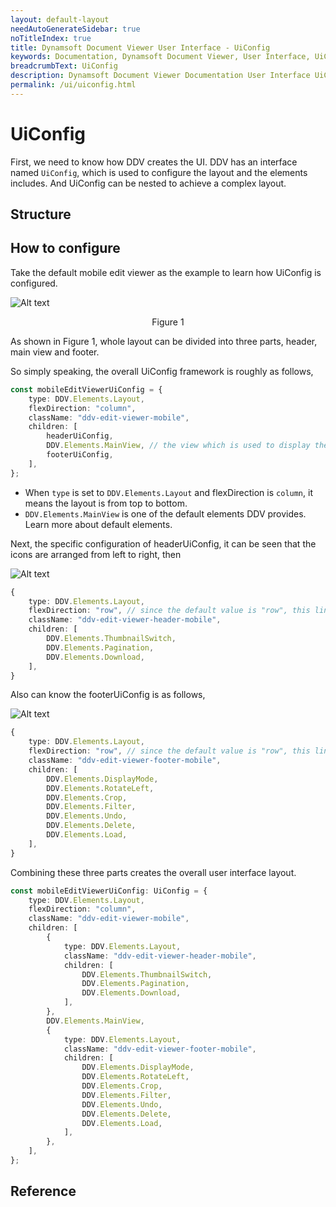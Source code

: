 ```yaml
---
layout: default-layout
needAutoGenerateSidebar: true
noTitleIndex: true
title: Dynamsoft Document Viewer User Interface - UiConfig
keywords: Documentation, Dynamsoft Document Viewer, User Interface, UiConfig
breadcrumbText: UiConfig
description: Dynamsoft Document Viewer Documentation User Interface UiConfig part
permalink: /ui/uiconfig.html
---
```




# UiConfig

First, we need to know how DDV creates the UI. DDV has an interface named `UiConfig`, which is used to configure the layout and the elements includes. And UiConfig can be nested to achieve a complex layout.

## Structure

## How to configure

Take the default mobile edit viewer as the example to learn how UiConfig is configured.

![Alt text](image-2.png)
<center>Figure 1</center>



As shown in Figure 1, whole layout can be divided into three parts, header, main view and footer. 

So simply speaking, the overall UiConfig framework is roughly as follows,

```typescript
const mobileEditViewerUiConfig = {
    type: DDV.Elements.Layout,
    flexDirection: "column",
    className: "ddv-edit-viewer-mobile",
    children: [
        headerUiConfig,
        DDV.Elements.MainView, // the view which is used to display the pages
        footerUiConfig,
    ],
};
```

- When `type` is set to `DDV.Elements.Layout` and flexDirection is `column`, it means the layout is from top to bottom.
- `DDV.Elements.MainView` is one of the default elements DDV provides. Learn more about default elements.

Next, the specific configuration of headerUiConfig, it can be seen that the icons are arranged from left to right, then


![Alt text](image-6.png)


```typescript
{
    type: DDV.Elements.Layout,
    flexDirection: "row", // since the default value is "row", this line can be left out.
    className: "ddv-edit-viewer-header-mobile",
    children: [
        DDV.Elements.ThumbnailSwitch,
        DDV.Elements.Pagination,
        DDV.Elements.Download,
    ],
}
```


Also can know the footerUiConfig is as follows,

![Alt text](image-4.png)

```typescript
{
    type: DDV.Elements.Layout,
    flexDirection: "row", // since the default value is "row", this line can be left out.
    className: "ddv-edit-viewer-footer-mobile",
    children: [
        DDV.Elements.DisplayMode,
        DDV.Elements.RotateLeft,
        DDV.Elements.Crop,
        DDV.Elements.Filter,
        DDV.Elements.Undo,
        DDV.Elements.Delete,
        DDV.Elements.Load,
    ],
}
```

Combining these three parts creates the overall user interface layout.

```typescript
const mobileEditViewerUiConfig: UiConfig = {
    type: DDV.Elements.Layout,
    flexDirection: "column",
    className: "ddv-edit-viewer-mobile",
    children: [
        {
            type: DDV.Elements.Layout,
            className: "ddv-edit-viewer-header-mobile",
            children: [
                DDV.Elements.ThumbnailSwitch,
                DDV.Elements.Pagination,
                DDV.Elements.Download,
            ],
        },
        DDV.Elements.MainView,
        {
            type: DDV.Elements.Layout,
            className: "ddv-edit-viewer-footer-mobile",
            children: [
                DDV.Elements.DisplayMode,
                DDV.Elements.RotateLeft,
                DDV.Elements.Crop,
                DDV.Elements.Filter,
                DDV.Elements.Undo,
                DDV.Elements.Delete,
                DDV.Elements.Load,
            ],
        },
    ],
};
```

## Reference
